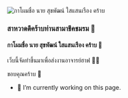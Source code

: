 ![กาโผมชื่อ นาย สุขพัฒน์ ใสแสนเรือง คร้าบ](https://xn--b3ctdq1erb0a6aq2a9k0e.com/wp-content/uploads/2018/06/11661.jpg)
### สาหวาดดีคร้าบท่านสามาชีคชมรม 👋
#### กาโผมชื่อ นาย สุขพัฒน์ ใสแสนเรือง คร้าบ 🤩

เว็บนี้จัดทำขึ้นมาเพื่อส่งงานอาจารย์ฮาฟ 🧑‍🏫

ขอบคุณคร้าบ 🙏

- 🔭 I’m currently working on this page. 




